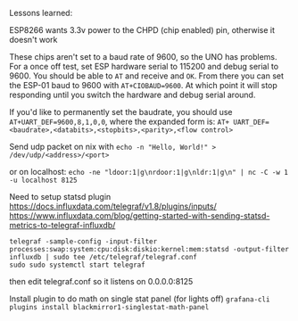 Lessons learned:

ESP8266 wants 3.3v power to the CHPD (chip enabled) pin, otherwise it doesn't work

These chips aren't set to a baud rate of 9600, so the UNO has problems. For a once off test, set ESP hardware serial to 115200 and debug serial to 9600. You should be able to `AT` and receive and `OK`. From there you can set the ESP-01 baud to 9600 with `AT+CIOBAUD=9600`. At which point it will stop responding until you switch the hardware and debug serial around.

If you'd like to permanently set the baudrate, you should use `AT+UART_DEF=9600,8,1,0,0`, where the expanded form is: `AT+ UART_DEF=<baudrate>,<databits>,<stopbits>,<parity>,<flow control>`

Send udp packet on nix with 
`echo -n "Hello, World!" > /dev/udp/<address>/<port>`

or on localhost:
`echo -ne "ldoor:1|g\nrdoor:1|g\nldr:1|g\n" | nc -C -w 1 -u localhost 8125`






Need to setup statsd plugin
https://docs.influxdata.com/telegraf/v1.8/plugins/inputs/
https://www.influxdata.com/blog/getting-started-with-sending-statsd-metrics-to-telegraf-influxdb/

```
telegraf -sample-config -input-filter processes:swap:system:cpu:disk:diskio:kernel:mem:statsd -output-filter influxdb | sudo tee /etc/telegraf/telegraf.conf
sudo sudo systemctl start telegraf
```

then edit telegraf.conf so it listens on 0.0.0.0:8125

Install plugin to do math on single stat panel (for lights off)
`grafana-cli plugins install blackmirror1-singlestat-math-panel`
